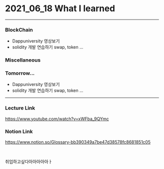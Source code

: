 # 2021_06_18 What I learned

-----

### BlockChain

* Dappuniversity 영상보기
* solidity 개발 연습하기
    swap, token ...

### Miscellaneous



### Tomorrow...

* Dappuniversity 영상보기
* solidity 개발 연습하기
    swap, token ...


-----

### Lecture Link

<https://www.youtube.com/watch?v=xWFba_9QYmc>

### Notion Link

<https://www.notion.so/Glossary-bb390349a7be47d38578fc8681851c05>



<br>

취업하고싶다아아아아아ㅏ
